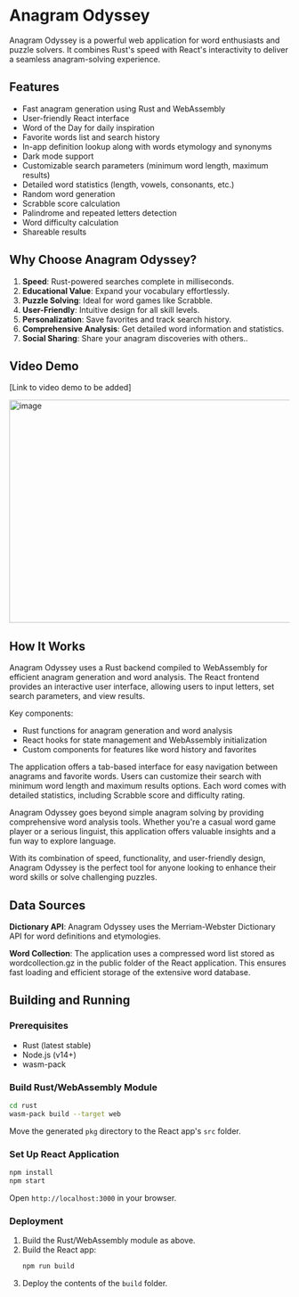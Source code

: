 # Anagram Odyssey

Anagram Odyssey is a powerful web application for word enthusiasts and puzzle solvers. It combines Rust's speed with React's interactivity to deliver a seamless anagram-solving experience.

## Features

- Fast anagram generation using Rust and WebAssembly
- User-friendly React interface
- Word of the Day for daily inspiration
- Favorite words list and search history
- In-app definition lookup along with words etymology and synonyms
- Dark mode support
- Customizable search parameters (minimum word length, maximum results)
- Detailed word statistics (length, vowels, consonants, etc.)
- Random word generation
- Scrabble score calculation
- Palindrome and repeated letters detection
- Word difficulty calculation
- Shareable results

## Why Choose Anagram Odyssey?

1. **Speed**: Rust-powered searches complete in milliseconds.
2. **Educational Value**: Expand your vocabulary effortlessly.
3. **Puzzle Solving**: Ideal for word games like Scrabble.
4. **User-Friendly**: Intuitive design for all skill levels.
5. **Personalization**: Save favorites and track search history.
6. **Comprehensive Analysis**: Get detailed word information and statistics.
7. **Social Sharing**: Share your anagram discoveries with others..

## Video Demo

[Link to video demo to be added]

<img src="https://github.com/user-attachments/assets/680c2a21-eaf9-49a2-b8d9-4723d857be37" alt="image" width="800" height="400">

## How It Works

Anagram Odyssey uses a Rust backend compiled to WebAssembly for efficient anagram generation and word analysis. The React frontend provides an interactive user interface, allowing users to input letters, set search parameters, and view results.

Key components:

- Rust functions for anagram generation and word analysis
- React hooks for state management and WebAssembly initialization
- Custom components for features like word history and favorites

The application offers a tab-based interface for easy navigation between anagrams and favorite words. Users can customize their search with minimum word length and maximum results options. Each word comes with detailed statistics, including Scrabble score and difficulty rating.

Anagram Odyssey goes beyond simple anagram solving by providing comprehensive word analysis tools. Whether you're a casual word game player or a serious linguist, this application offers valuable insights and a fun way to explore language.

With its combination of speed, functionality, and user-friendly design, Anagram Odyssey is the perfect tool for anyone looking to enhance their word skills or solve challenging puzzles.

## Data Sources

**Dictionary API**: Anagram Odyssey uses the Merriam-Webster Dictionary API for word definitions and etymologies.

**Word Collection**: The application uses a compressed word list stored as wordcollection.gz in the public folder of the React application. This ensures fast loading and efficient storage of the extensive word database.

## Building and Running

### Prerequisites

- Rust (latest stable)
- Node.js (v14+)
- wasm-pack

### Build Rust/WebAssembly Module

```sh
cd rust
wasm-pack build --target web
```

Move the generated `pkg` directory to the React app's `src` folder.

### Set Up React Application

```sh
npm install
npm start
```

Open `http://localhost:3000` in your browser.

### Deployment

1. Build the Rust/WebAssembly module as above.
2. Build the React app:
   ```sh
   npm run build
   ```
3. Deploy the contents of the `build` folder.
